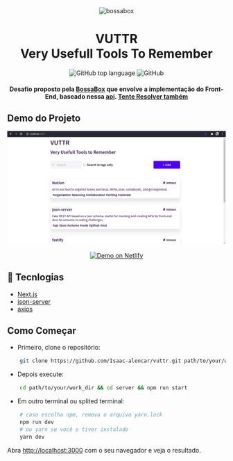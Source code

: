 <div align="center">
    <img 
        src="https://bossabox.com/blog/wp-content/uploads/2019/11/LOGO.png" 
        alt="bossabox"
        width="250"
    />
    <h1>
        VUTTR <br />
        Very Usefull Tools To Remember
    </h1>
    <div align="center">
        <img alt="GitHub top language" 
            src="https://img.shields.io/github/languages/top/Isaac-alencar/vuttr" 
        />
        <img alt="GitHub" 
            src="https://img.shields.io/github/license/Isaac-alencar/vuttr"
        />
    </div>
</div>
<h4 align="center">
    Desafio proposto pela 
    <a href="https://bossabox.com/para-profissionais">BossaBox</a> que envolve a implementação do Front-End, baseado nessa <a href="https://gitlab.com/bossabox/challenge-fake-api/tree/master">api</a>.
    <a href="https://app.bossabox.com/profile/skills/challenges/5e3c732f75530e000797e9bd">Tente Resolver também</a>
</h4>

## Demo do Projeto
<div align="center">
    <img 
        src="./.github/demo.png" 
        alt="vuttr demo"
    />
</div>
<p align="center">
    <a href="" target="_blank">
        <img alt="Demo on Netlify" src="https://res.cloudinary.com/lukemorales/image/upload/v1599785319/readme_logos/demo_on_netlify_umjmch.png">
    </a>
</p>

## :rocket: Tecnlogias
- [Next.js](https://nextjs.org/)
- [json-server](https://www.npmjs.com/package/json-server)
- [axios](https://www.npmjs.com/package/axios)

## Como Começar

- Primeiro, clone o repositório:
```bash
    git clone https://github.com/Isaac-alencar/vuttr.git path/to/your/work_dir
```

- Depois execute:
```bash
    cd path/to/your/work_dir && cd server && npm run start
```

- Em outro terminal ou splited terminal:
```bash
    # caso escolha npm, remova o arquivo yarn.lock
    npm run dev
    # ou yarn se você o tiver instalado
    yarn dev
```

Abra [http://localhost:3000](http://localhost:3000) com o seu navegador e veja o resultado.
